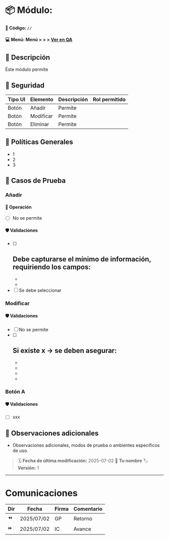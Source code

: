 # 📦 Módulo: 
#### 📁 **Código:** `//`
#### 💻 **Menú:** Menú > > >  [Ver en QA](http://192.168.2.16:1089/app////)

## 📝 Descripción
Éste módulo permite 

## 🔐 Seguridad
| Tipo UI | Elemento          | Descripción                    | Rol permitido |
|---------|-------------------|--------------------------------|----------------|
| Botón   | Añadir      | Permite      |        |
| Botón   | Modificar   | Permite      |        |
| Botón   | Eliminar    | Permite      |        |

## 💼 Políticas Generales
- 1
- 2
- 3

## 🧪 Casos de Prueba

### Añadir
#### 💼 Operación
- [ ] No se permite 
#### 🛡️ Validaciones
- [ ] Debe capturarse el mínimo de información, requiriendo los campos:
    - 
    - 
    - 
- [ ] Se debe seleccionar

### Modificar
#### 🛡️ Validaciones
- [ ] No se permite
- [ ] Si existe x -> se deben asegurar:
    - 
    - 
    - 
    - 
    - 

### Botón A
#### 🛡️ Validaciones
- [ ] xxx

## 📎 Observaciones adicionales
- Observaciones adicionales, modos de prueba o ambientes específicos de uso.

> 🗓️ **Fecha de última modificación:** 2025-07-02
> 👤 **Tu nombre**
> 🏷️ **Versión:** 1

---
# Comunicaciones
|Dir|Fecha       |Firma|Comentario                    |
|---|------------|-----|------------------------------|
|⏪| 2025/07/02 | GP |Retorno|
|⏩| 2025/07/02 | IC |Avance|


